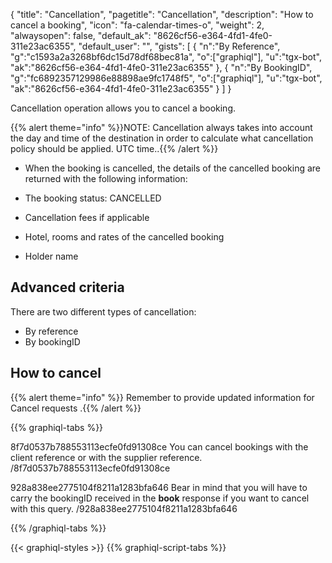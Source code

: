 {
"title": "Cancellation",
"pagetitle": "Cancellation",
"description": "How to cancel a booking",
"icon": "fa-calendar-times-o",
"weight": 2,
"alwaysopen": false,
"default_ak": "8626cf56-e364-4fd1-4fe0-311e23ac6355",
"default_user": "",
"gists": [
    {
        "n":"By Reference",
        "g":"c1593a2a3268bf6dc15d78df68bec81a",
        "o":["graphiql"],
        "u":"tgx-bot",
        "ak":"8626cf56-e364-4fd1-4fe0-311e23ac6355"
    },
    {
        "n":"By BookingID",
        "g":"fc6892357129986e88898ae9fc1748f5",
        "o":["graphiql"],
        "u":"tgx-bot",
        "ak":"8626cf56-e364-4fd1-4fe0-311e23ac6355"
    }
        ]
}

Cancellation operation allows you to cancel a booking.

{{% alert theme="info" %}}NOTE: Cancellation always takes into account the day and time of the destination in order to calculate what cancellation policy should be applied. UTC time..{{% /alert %}}

- When the booking is cancelled, the details of the cancelled booking are returned with the following information:

- The booking status: CANCELLED
- Cancellation fees if applicable
- Hotel, rooms and rates of the cancelled booking
- Holder name

## Advanced criteria
There are two different types of cancellation:

* By reference
* By bookingID

## How to cancel 

{{% alert theme="info" %}} Remember to provide updated information for Cancel requests .{{% /alert %}}

{{% graphiql-tabs %}}

8f7d0537b788553113ecfe0fd91308ce
You can cancel bookings with the client reference or with the supplier reference.
/8f7d0537b788553113ecfe0fd91308ce

928a838ee2775104f8211a1283bfa646
Bear in mind that you will have to carry the bookingID received in the **book** response if you want to cancel with this query.
/928a838ee2775104f8211a1283bfa646

{{% /graphiql-tabs %}}

{{< graphiql-styles >}}
{{% graphiql-script-tabs %}}

